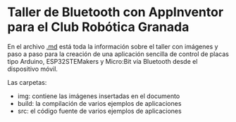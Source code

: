 # Taller de Bluetooth con AppInventor para el Club Robótica Granada

En el archivo [.md](./Taller_AppInventor_BT.md) está toda la información sobre el taller con imágenes y paso a paso para la creación de una aplicación sencilla de control de placas tipo Arduino, ESP32STEMakers y Micro:Bit vía Bluetooth desde el dispositivo móvil.

Las carpetas:

- img: contiene las imágenes insertadas en el documento
- build: la compilación de varios ejemplos de aplicaciones
- src: el código fuente de varios ejemplos de aplicaciones
